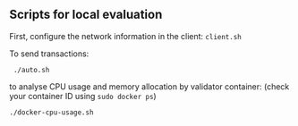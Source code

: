 
  

## Scripts for local evaluation


First, configure the network information in the client:
`client.sh`

To send transactions:

     ./auto.sh


to analyse CPU usage and memory allocation by validator container:
(check your container ID using `sudo docker ps`)

    ./docker-cpu-usage.sh


